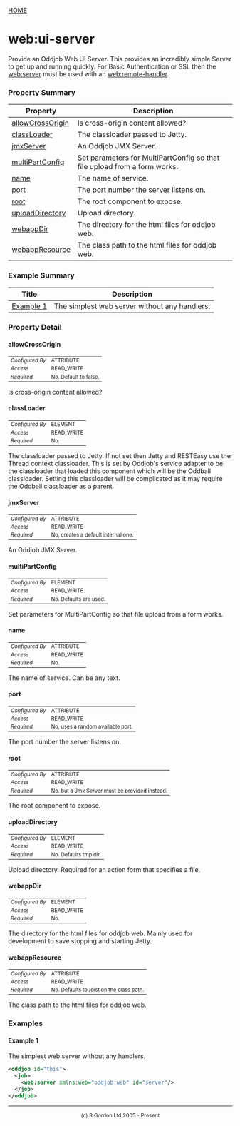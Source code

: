 [HOME](../../../README.md)
# web:ui-server

Provide an Oddjob Web UI Server. This provides an incredibly simple Server to get up
and running quickly. For Basic Authentication or SSL then the [web:server](../../../org/oddjob/jetty/JettyHttpServer.md) must be used
with an [web:remote-handler](../../../org/oddjob/web/WebServerHandlerJmx.md).

### Property Summary

| Property | Description |
| -------- | ----------- |
| [allowCrossOrigin](#propertyallowcrossorigin) | Is cross-origin content allowed? | 
| [classLoader](#propertyclassloader) | The classloader passed to Jetty. | 
| [jmxServer](#propertyjmxserver) | An Oddjob JMX Server. | 
| [multiPartConfig](#propertymultipartconfig) | Set parameters for MultiPartConfig so that file upload from a form works. | 
| [name](#propertyname) | The name of service. | 
| [port](#propertyport) | The port number the server listens on. | 
| [root](#propertyroot) | The root component to expose. | 
| [uploadDirectory](#propertyuploaddirectory) | Upload directory. | 
| [webappDir](#propertywebappdir) | The directory for the html files for oddjob web. | 
| [webappResource](#propertywebappresource) | The class path to the html files for oddjob web. | 


### Example Summary

| Title | Description |
| ----- | ----------- |
| [Example 1](#example1) | The simplest web server without any handlers. |


### Property Detail
#### allowCrossOrigin <a name="propertyallowcrossorigin"></a>

<table style='font-size:smaller'>
      <tr><td><i>Configured By</i></td><td>ATTRIBUTE</td></tr>
      <tr><td><i>Access</i></td><td>READ_WRITE</td></tr>
      <tr><td><i>Required</i></td><td>No. Default to false.</td></tr>
</table>

Is cross-origin content allowed?

#### classLoader <a name="propertyclassloader"></a>

<table style='font-size:smaller'>
      <tr><td><i>Configured By</i></td><td>ELEMENT</td></tr>
      <tr><td><i>Access</i></td><td>READ_WRITE</td></tr>
      <tr><td><i>Required</i></td><td>No.</td></tr>
</table>

The classloader passed to Jetty. If not set then Jetty and RESTEasy
use the Thread context classloader. This is set by Oddjob's service adapter to be the
classloader that loaded this component which will be the
Oddball classloader. Setting this classloader will be complicated as it may require the
Oddball classloader as a parent.

#### jmxServer <a name="propertyjmxserver"></a>

<table style='font-size:smaller'>
      <tr><td><i>Configured By</i></td><td>ATTRIBUTE</td></tr>
      <tr><td><i>Access</i></td><td>READ_WRITE</td></tr>
      <tr><td><i>Required</i></td><td>No, creates a default internal one.</td></tr>
</table>

An Oddjob JMX Server.

#### multiPartConfig <a name="propertymultipartconfig"></a>

<table style='font-size:smaller'>
      <tr><td><i>Configured By</i></td><td>ELEMENT</td></tr>
      <tr><td><i>Access</i></td><td>READ_WRITE</td></tr>
      <tr><td><i>Required</i></td><td>No. Defaults are used.</td></tr>
</table>

Set parameters for MultiPartConfig so that file upload from a form works.

#### name <a name="propertyname"></a>

<table style='font-size:smaller'>
      <tr><td><i>Configured By</i></td><td>ATTRIBUTE</td></tr>
      <tr><td><i>Access</i></td><td>READ_WRITE</td></tr>
      <tr><td><i>Required</i></td><td>No.</td></tr>
</table>

The name of service. Can be any text.

#### port <a name="propertyport"></a>

<table style='font-size:smaller'>
      <tr><td><i>Configured By</i></td><td>ATTRIBUTE</td></tr>
      <tr><td><i>Access</i></td><td>READ_WRITE</td></tr>
      <tr><td><i>Required</i></td><td>No, uses a random available port.</td></tr>
</table>

The port number the server listens on.

#### root <a name="propertyroot"></a>

<table style='font-size:smaller'>
      <tr><td><i>Configured By</i></td><td>ATTRIBUTE</td></tr>
      <tr><td><i>Access</i></td><td>READ_WRITE</td></tr>
      <tr><td><i>Required</i></td><td>No, but a Jmx Server must be provided instead.</td></tr>
</table>

The root component to expose.

#### uploadDirectory <a name="propertyuploaddirectory"></a>

<table style='font-size:smaller'>
      <tr><td><i>Configured By</i></td><td>ELEMENT</td></tr>
      <tr><td><i>Access</i></td><td>READ_WRITE</td></tr>
      <tr><td><i>Required</i></td><td>No. Defaults tmp dir.</td></tr>
</table>

Upload directory. Required for an action form that specifies a file.

#### webappDir <a name="propertywebappdir"></a>

<table style='font-size:smaller'>
      <tr><td><i>Configured By</i></td><td>ELEMENT</td></tr>
      <tr><td><i>Access</i></td><td>READ_WRITE</td></tr>
      <tr><td><i>Required</i></td><td>No.</td></tr>
</table>

The directory for the html files for oddjob web. Mainly used for
development to save stopping and starting Jetty.

#### webappResource <a name="propertywebappresource"></a>

<table style='font-size:smaller'>
      <tr><td><i>Configured By</i></td><td>ATTRIBUTE</td></tr>
      <tr><td><i>Access</i></td><td>READ_WRITE</td></tr>
      <tr><td><i>Required</i></td><td>No. Defaults to /dist on the class path.</td></tr>
</table>

The class path to the html files for oddjob web.


### Examples
#### Example 1 <a name="example1"></a>

The simplest web server without any handlers.

```xml
<oddjob id="this">
  <job>
    <web:server xmlns:web="oddjob:web" id="server"/>
  </job>
</oddjob>
```



-----------------------

<div style='font-size: smaller; text-align: center;'>(c) R Gordon Ltd 2005 - Present</div>
